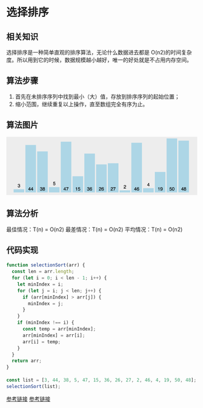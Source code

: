 # 选择排序

## 相关知识

选择排序是一种简单直观的排序算法，无论什么数据进去都是 O(n2)的时间复杂度。所以用到它的时候，数据规模越小越好，唯一的好处就是不占用内存空间。

## 算法步骤

1. 首先在未排序序列中找到最小（大）值，存放到排序序列的起始位置；
2. 缩小范围，继续重复以上操作，直至数组完全有序为止。

## 算法图片

![算法图片](./img/selectionSort.gif)

## 算法分析

最佳情况：T(n) = O(n2)
最差情况：T(n) = O(n2)
平均情况：T(n) = O(n2)

## 代码实现

```javascript
function selectionSort(arr) {
  const len = arr.length;
  for (let i = 0; i < len - 1; i++) {
    let minIndex = i;
    for (let j = i; j < len; j++) {
      if (arr[minIndex] > arr[j]) {
        minIndex = j;
      }
    }
    if (minIndex !== i) {
      const temp = arr[minIndex];
      arr[minIndex] = arr[i];
      arr[i] = temp;
    }
  }
  return arr;
}

const list = [3, 44, 38, 5, 47, 15, 36, 26, 27, 2, 46, 4, 19, 50, 48];
selectionSort(list);
```

[参考链接](https://www.2cto.com/kf/201609/548586.html)
[参考链接](https://www.runoob.com/w3cnote/selection-sort.html)
